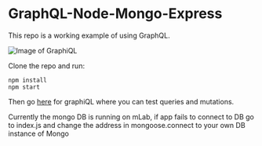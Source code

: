 # GraphQL-Node-Mongo-Express

This repo is a working example of using GraphQL.

![Image of GraphiQL](https://i.gyazo.com/7dd5cd760760202d1fcd52fa42fbde26.png)

Clone the repo and run:
```
npm install
npm start
```
Then go [here](http://localhost:3000/graphql) for graphiQL where you can test queries and mutations.

Currently the mongo DB is running on mLab, if app fails to connect to DB go to index.js and change the address in mongoose.connect to your own DB instance of Mongo


